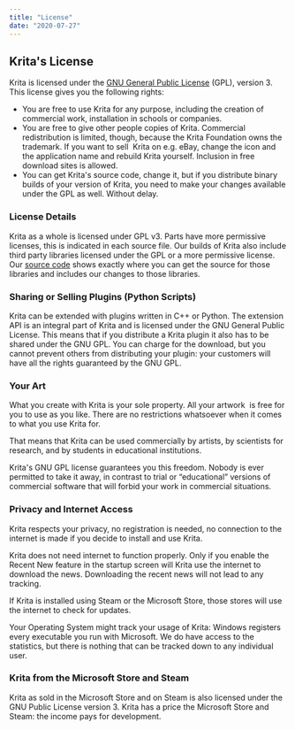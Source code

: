 ```yaml
---
title: "License"
date: "2020-07-27"
---
```


## Krita's License

Krita is licensed under the [GNU General Public License](http://www.gnu.org/copyleft/gpl.html) (GPL), version 3. This license gives you the following rights:

- You are free to use Krita for any purpose, including the creation of commercial work, installation in schools or companies.
- You are free to give other people copies of Krita. Commercial redistribution is limited, though, because the Krita Foundation owns the trademark. If you want to sell  Krita on e.g. eBay, change the icon and the application name and rebuild Krita yourself. Inclusion in free download sites is allowed.
- You can get Krita's source code, change it, but if you distribute binary builds of your version of Krita, you need to make your changes available under the GPL as well. Without delay.

### License Details

Krita as a whole is licensed under GPL v3. Parts have more permissive licenses, this is indicated in each source file. Our builds of Krita also include third party libraries licensed under the GPL or a more permissive license. Our [source code](https://invent.kde.org/graphics/krita/-/tree/master/3rdparty) shows exactly where you can get the source for those libraries and includes our changes to those libraries.

### Sharing or Selling Plugins (Python Scripts)

Krita can be extended with plugins written in C++ or Python. The extension API is an integral part of Krita and is licensed under the GNU General Public License. This means that if you distribute a Krita plugin it also has to be shared under the GNU GPL. You can charge for the download, but you cannot prevent others from distributing your plugin: your customers will have all the rights guaranteed by the GNU GPL.

### Your Art

What you create with Krita is your sole property. All your artwork  is free for you to use as you like. There are no restrictions whatsoever when it comes to what you use Krita for.

That means that Krita can be used commercially by artists, by scientists for research, and by students in educational institutions.

Krita's GNU GPL license guarantees you this freedom. Nobody is ever permitted to take it away, in contrast to trial or “educational” versions of commercial software that will forbid your work in commercial situations.

### Privacy and Internet Access

Krita respects your privacy, no registration is needed, no connection to the internet is made if you decide to install and use Krita.

Krita does not need internet to function properly. Only if you enable the Recent New feature in the startup screen will Krita use the internet to download the news. Downloading the recent news will not lead to any tracking.

If Krita is installed using Steam or the Microsoft Store, those stores will use the internet to check for updates.

Your Operating System might track your usage of Krita: Windows registers every executable you run with Microsoft. We do have access to the statistics, but there is nothing that can be tracked down to any individual user.

### Krita from the Microsoft Store and Steam

Krita as sold in the Microsoft Store and on Steam is also licensed under the GNU Public License version 3. Krita has a price the Microsoft Store and Steam: the income pays for development.
